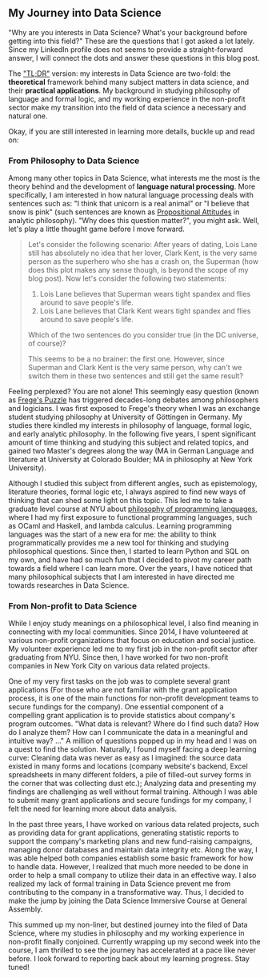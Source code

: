 ## My Journey into Data Science 

"Why are you interests in Data Science? What's your background before getting into this field?" These are the questions that I got asked a lot lately. Since my LinkedIn profile does not seems to provide a straight-forward answer, I will connect the dots and answer these questions in this blog post. 

The ["TL;DR"](https://www.howtogeek.com/435266/what-does-tldr-mean-and-how-do-you-use-it/) version: my interests in Data Science are two-fold: the **theoretical** framework behind many subject matters in data science, and their **practical applications**. My background in studying philosophy of language and formal logic, and my working experience in the non-profit sector make my transition into the field of data science a necessary and natural one. 

Okay, if you are still interested in learning more details, buckle up and read on: 

### From Philosophy to Data Science

Among many other topics in Data Science, what interests me the most is the theory behind and the development of **language natural processing**. More specifically, I am interested in how natural language processing deals with sentences such as: "I think that unicorn is a real animal" or "I believe that snow is pink" (such sentences are known as [Propositional Attitudes](https://plato.stanford.edu/entries/prop-attitude-reports/) in analytic philosophy). "Why does this question matter?", you might ask. Well, let's play a little thought game before I move forward.  

> Let's consider the following scenario: After years of dating, Lois Lane still has absolutely no idea that her lover, Clark Kent, is the very same person as the superhero who she has a crash on, the Superman (how does this plot makes any sense though, is beyond the scope of my blog post). Now let's consider the following two statements: 
>
>   1. Lois Lane believes that Superman wears tight spandex and flies around to save people's life. 
>   2. Lois Lane believes that Clark Kent wears tight spandex and flies around to save people's life. 
> 
> Which of the two sentences do you consider true (in the DC universe, of course)? 
> 
> This seems to be a no brainer: the first one. However, since Superman and Clark Kent is the very same person, why can't we switch them in these two sentences and still get the same result?  

Feeling perplexed? You are not alone! This seemingly easy question (known as [Frege's Puzzle](https://plato.stanford.edu/entries/prop-attitude-reports/#FrePuz) has triggered decades-long debates among philosophers and logicians. I was first exposed to Frege's theory when I was an exchange student studying philosophy at University of Göttingen in Germany. My studies there kindled my interests in philosophy of language, formal logic, and early analytic philosophy. In the following five years, I spent significant amount of time thinking and studying this subject and related topics, and gained two Master's degrees along the way (MA in German Language and literature at University at Colorado Boulder; MA in philosophy at New York University). 

Although I studied this subject from different angles, such as epistemology, literature theories, formal logic etc, I always aspired to find new ways of thinking that can shed some light on this topic. This led me to take a graduate level course at NYU about [philosophy of programming languages](http://lambda.jimpryor.net/), where I had my first exposure to functional programming languages, such as OCaml and Haskell, and lambda calculus. Learning programming languages was the start of a new era for me: the ability to think programmatically provides me a new tool for thinking and studying philosophical questions. Since then, I started to learn Python and SQL on my own, and have had so much fun that I decided to pivot my career path towards a field where I can learn more. Over the years, I have noticed that many philosophical subjects that I am interested in have directed me towards researches in Data Science.  

### From Non-profit to Data Science
While I enjoy study meanings on a philosophical level, I also find meaning in connecting with my local communities. Since 2014, I have volunteered at various non-profit organizations that focus on education and social justice. My volunteer experience led me to my first job in the non-profit sector after graduating from NYU. Since then, I have worked for two non-profit companies in New York City on various data related projects. 

One of my very first tasks on the job was to complete several grant applications (For those who are not familiar with the grant application process, it is one of the main functions for non-profit development teams to secure fundings for the company). One essential component of a compelling grant application is to provide statistics about company's program outcomes. "What data is relevant? Where do I find such data? How do I analyze them? How can I communicate the data in a meaningful and intuitive way? ..." A million of questions popped up in my head and I was on a quest to find the solution. Naturally, I found myself facing a deep learning curve: Cleaning data was never as easy as I imagined: the source data existed in many forms and locations (company website's backend, Excel spreadsheets in many different folders, a pile of filled-out survey forms in the corner that was collecting dust etc.); Analyzing data and presenting my findings are challenging as well without formal training. Although I was able to submit many grant applications and secure fundings for my company, I felt the need for learning more about data analysis. 

In the past three years, I have worked on various data related projects, such as providing data for grant applications, generating statistic reports to support the company's marketing plans and new fund-raising campaigns, managing donor databases and maintain data integrity etc. Along the way, I was able helped both companies establish some basic framework for how to handle data. However, I realized that much more needed to be done in order to help a small company to utilize their data in an effective way. I also realized my lack of formal training in Data Science prevent me from contributing to the company in a transformative way. Thus, I decided to make the jump by joining the Data Science Immersive Course at General Assembly. 

This summed up my non-liner, but destined journey into the filed of Data Science, where my studies in philosophy and my working experience in non-profit finally conjoined. Currently wrapping up my second week into the course, I am thrilled to see the journey has accelerated at a pace like never before. I look forward to reporting back about my learning progress. Stay tuned! 
 

